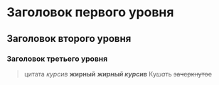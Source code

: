 # Заголовок первого уровня
## Заголовок второго уровня
### Заголовок третьего уровня
>цитата
*курсив*
**жирный**
***жирный курсив***
Ку*ша*ть
~~зачеркнутое~~
